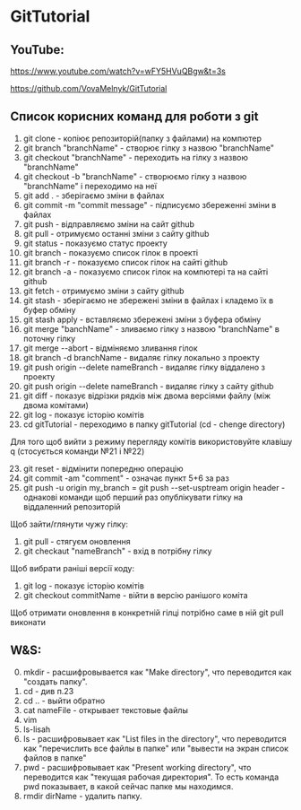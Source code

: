 # GitTutorial

## YouTube:
https://www.youtube.com/watch?v=wFY5HVuQBgw&t=3s

https://github.com/VovaMelnyk/GitTutorial

## Список корисних команд для роботи з git

1. git clone - копіює репозиторій(папку з файлами) на компютер
2. git branch "branchName" - створює гілку з назвою "branchName"
3. git checkout "branchName" - переходить на гілку з назвою "branchName"
4. git checkout -b "branchName" - створюємо гілку з назвою "branchName" і переходимо на неї
5. git add . - зберігаємо зміни в файлах
6. git commit -m "commit message" - підписуємо збереженні зміни в файлах
7. git push - відправляємо зміни на сайт github
8. git pull - отримуємо останні зміни з сайту github
9. git status - показуємо статус проекту
10. git branch - показуємо список гілок в проекті
11. git branch -r - показуємо список гілок на сайті github
12. git branch -a - показуємо список гілок на компютері та на сайті github
13. git fetch - отримуємо зміни з сайту github
14. git stash - зберігаємо не збережені зміни в файлах і кладемо їх в буфер обміну
15. git stash apply - вставляємо збережені зміни з буфера обміну
16. git merge "banchName" - зливаємо гілку з назвою "branchName" в поточну гілку
17. git merge --abort - відміняємо зливання гілок
18. git branch -d branchName - видаляє гілку локально з проекту
19. git push origin --delete nameBranch - видаляє гілку віддалено з проекту 
20. git push origin --delete nameBranch - видаляє гілку з сайту github
21. git diff - показує відрізки рядків між двома версіями файлу (між двома комітами)
22. git log - показує історію комітів
23. cd gitTutorial - переходимо в папку gitTutorial (cd - chenge directory)

Для того щоб вийти з режиму перегляду комітів використовуйте клавішу q (стосується команди №21 і №22)

23. git reset - відмінити попередню операцію
24. git commit -am "comment" - означає пункт 5+6 за раз
25. git push -u origin my_branch = git push --set-usptream origin header - однакові команди щоб перший раз опублікувати гілку на віддаленний репозиторій

Щоб зайти/глянути чужу гілку:
1. git pull - стягуєм оновлення
2. git checkaut "nameBranch" - вхід в потрібну гілку

Щоб вибрати раніші версії коду:
1. git log - показує історію комітів
2. git checkout commitName - війти в версію ранішого коміта

Щоб отримати оновлення в конкретній гілці потрібно саме в ній git pull виконати



## W&S:
0. mkdir - расшифровывается как "Make directory", что переводится как "создать папку".
1. cd - див п.23
2. cd .. - выйти обратно
3. cat nameFile - открывает текстовые файлы
5. vim
6. ls-lisah
7. ls - расшифровывает как "List files in the directory", что переводится как "перечислить все файлы в папке" или "вывести на экран список файлов в папке"
8. pwd - расшифровывает как "Present working directory", что переводится как "текущая рабочая директория". То есть команда pwd показывает, в какой сейчас папке мы находимся.
9. rmdir dirName - удалить папку.



